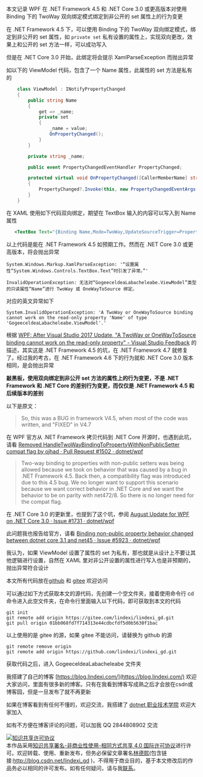 
本文记录 WPF 在 .NET Framework 4.5 和 .NET Core 3.0 或更高版本对使用 Binding 下的 TwoWay 双向绑定模式绑定到非公开的 set 属性上的行为变更

<!--more-->


<!-- CreateTime:2022/1/8 17:15:41 -->

<!-- 发布 -->
<!-- 博客 -->

在 .NET Framework 4.5 下，可以使用 Binding 下的 TwoWay 双向绑定模式，绑定到非公开的 set 属性，如 `private set` 私有设置的属性上，实现双向更改，效果上和公开的 set 方法一样，可以成功写入

但是在 .NET Core 3.0 开始，此绑定将会提示 XamlParseException 而抛出异常

如以下的 ViewModel 代码，包含了一个 Name 属性，此属性的 set 方法是私有的

```csharp
    class ViewModel : INotifyPropertyChanged
    {
        public string Name
        {
            get => _name;
            private set
            {
                _name = value;
                OnPropertyChanged();
            }
        }

        private string _name;

        public event PropertyChangedEventHandler PropertyChanged;

        protected virtual void OnPropertyChanged([CallerMemberName] string propertyName = null)
        {
            PropertyChanged?.Invoke(this, new PropertyChangedEventArgs(propertyName));
        }
    }
```

在 XAML 使用如下代码双向绑定，期望在 TextBox 输入的内容可以写入到 Name 属性

```xml
   <TextBox Text="{Binding Name,Mode=TwoWay,UpdateSourceTrigger=PropertyChanged}"></TextBox>
```

以上代码是能在 .NET Framework 4.5 如预期工作。然而在 .NET Core 3.0 或更高版本，将会抛出异常

```
System.Windows.Markup.XamlParseException: '“设置属性“System.Windows.Controls.TextBox.Text”时引发了异常。”'

InvalidOperationException: 无法对“GogeeceldeaLabacheleabe.ViewModel”类型的只读属性“Name”进行 TwoWay 或 OneWayToSource 绑定。
```

对应的英文异常如下

```
System.InvalidOperationException: 'A TwoWay or OneWayToSource binding cannot work on the read-only property 'Name' of type 'GogeeceldeaLabacheleabe.ViewModel'.'
```

根据 [WPF: After Visual Studio 2017 Update, "A TwoWay or OneWayToSource binding cannot work on the read-only property" - Visual Studio Feedback](https://developercommunity.visualstudio.com/t/wpf-after-visual-studio-2017-update-a-twoway-or-on/171772 ) 的描述，其实这是 .NET Framework 4.5 的坑，在 .NET Framework 4.7 就修复了。经过我的考古，在 .NET Framework 4.6 下的行为就和 .NET Core 3.0 版本相同，是会抛出异常

**敲黑板，使用双向绑定到非公开 set 方法的属性上的行为变更，不是 .NET Framework 和 .NET Core 的差别行为变更，而仅仅是 .NET Framework 4.5 和后续版本的差别**

以下是原文：

> So, this was a BUG in framework V4.5, when most of the code was written, and "FIXED" in V4.7

在 WPF 官方从 .NET Framework 拷贝代码到 .NET Core 开源时，也遇到此坑，请看 [Removed HandleTwoWayBindingToPropertyWithNonPublicSetter compat flag by ojhad · Pull Request #1502 · dotnet/wpf](https://github.com/dotnet/wpf/pull/1502 )

> Two-way binding to properties with non-public setters was being allowed because we took on behavior that was caused by a bug in .NET Framework 4.5. Back then, a compatibility flag was introduced due to this 4.5 bug. We no longer want to support this scenario because we want correct behavior in .NET Core and we want the behavior to be on parity with net472/8. So there is no longer need for the compat flag.

在 .NET Core 3.0 的更新里，也提到了这个坑，参阅 [August Update for WPF on .NET Core 3.0 · Issue #1731 · dotnet/wpf](https://github.com/dotnet/wpf/issues/1731 )

此问题我也报告给官方，请看 [Binding non-public property behavior changed between dotnet core 3.1 and net45 · Issue #5923 · dotnet/wpf](https://github.com/dotnet/wpf/issues/5923 )

我认为，如果 ViewModel 设置了属性的 set 为私有，那也就是从设计上不要让其他逻辑进行设置，自然在 XAML 里对非公开设置的属性进行写入也是非预期的，抛出异常符合设计

本文所有代码放在[github](https://github.com/lindexi/lindexi_gd/tree/01bb068fd7f714313e44cdbcfdf5d0b5630f1bac/GogeeceldeaLabacheleabe) 和 [gitee](https://gitee.com/lindexi/lindexi_gd/tree/01bb068fd7f714313e44cdbcfdf5d0b5630f1bac/GogeeceldeaLabacheleabe) 欢迎访问

可以通过如下方式获取本文的源代码，先创建一个空文件夹，接着使用命令行 cd 命令进入此空文件夹，在命令行里面输入以下代码，即可获取到本文的代码

```
git init
git remote add origin https://gitee.com/lindexi/lindexi_gd.git
git pull origin 01bb068fd7f714313e44cdbcfdf5d0b5630f1bac
```

以上使用的是 gitee 的源，如果 gitee 不能访问，请替换为 github 的源

```
git remote remove origin
git remote add origin https://github.com/lindexi/lindexi_gd.git
```

获取代码之后，进入 GogeeceldeaLabacheleabe 文件夹



我搭建了自己的博客 [https://blog.lindexi.com/](https://blog.lindexi.com/) 欢迎大家访问，里面有很多新的博客。只有在我看到博客写成熟之后才会放在csdn或博客园，但是一旦发布了就不再更新

如果在博客看到有任何不懂的，欢迎交流，我搭建了 [dotnet 职业技术学院](https://t.me/dotnet_campus) 欢迎大家加入

如有不方便在博客评论的问题，可以加我 QQ 2844808902 交流

<a rel="license" href="http://creativecommons.org/licenses/by-nc-sa/4.0/"><img alt="知识共享许可协议" style="border-width:0" src="https://licensebuttons.net/l/by-nc-sa/4.0/88x31.png" /></a><br />本作品采用<a rel="license" href="http://creativecommons.org/licenses/by-nc-sa/4.0/">知识共享署名-非商业性使用-相同方式共享 4.0 国际许可协议</a>进行许可。欢迎转载、使用、重新发布，但务必保留文章署名[林德熙](http://blog.csdn.net/lindexi_gd)(包含链接:http://blog.csdn.net/lindexi_gd )，不得用于商业目的，基于本文修改后的作品务必以相同的许可发布。如有任何疑问，请与我[联系](mailto:lindexi_gd@163.com)。